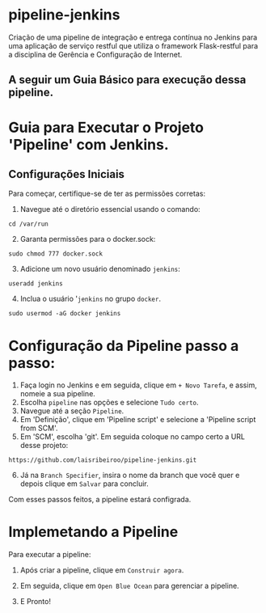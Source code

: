 # pipeline-jenkins
Criação de uma pipeline de integração e entrega contínua no Jenkins para uma aplicação de serviço restful que utiliza o framework Flask-restful para a disciplina de Gerência e Configuração de Internet.

## A seguir um Guia Básico para execução dessa pipeline.


# Guia para Executar o Projeto 'Pipeline' com Jenkins.

## Configurações Iniciais

Para começar, certifique-se de ter as permissões corretas:

1. Navegue até o diretório essencial usando o comando:
```
cd /var/run
```
2. Garanta permissões para o docker.sock:
```
sudo chmod 777 docker.sock
```
3. Adicione um novo usuário denominado `jenkins`:
```
useradd jenkins
```
4. Inclua o usuário '`jenkins` no grupo `docker`.
```
sudo usermod -aG docker jenkins
```

# Configuração da Pipeline passo a passo:

1. Faça login no Jenkins e em seguida, clique em `+ Novo Tarefa`, e assim, nomeie a sua pipeline.
2. Escolha `pipeline` nas opções e selecione `Tudo certo`.
3. Navegue até a seção `Pipeline`.
4. Em 'Definição', clique em 'Pipeline script' e selecione a 'Pipeline script from SCM'.
5. Em 'SCM', escolha 'git'. Em seguida coloque no campo certo a URL desse projeto: 

`https://github.com/laisribeiroo/pipeline-jenkins.git` 

6. Já na `Branch Specifier`, insira o nome da branch que você quer e depois clique em `Salvar` para concluir.

Com esses passos feitos, a pipeline estará configrada.

# Implemetando a Pipeline

Para executar a pipeline:

1. Após criar a pipeline, clique em `Construir agora`.

2. Em seguida, clique em `Open Blue Ocean`  para gerenciar a pipeline.

3. E Pronto!
